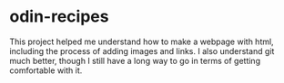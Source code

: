 # odin-recipes
This project helped me understand how to make a webpage with html, including the process of adding images and links. I also understand git much better, though I still have a long way to go in terms of getting comfortable with it.
